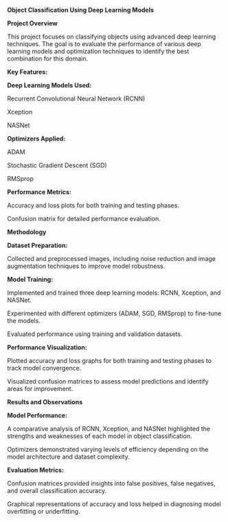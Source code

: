 **Object Classification Using Deep Learning Models**

**Project Overview**

This project focuses on classifying objects using advanced deep learning techniques. The goal is to evaluate the performance of various deep learning models and optimization techniques to identify the best combination for this domain.

**Key Features:**

**Deep Learning Models Used:**

Recurrent Convolutional Neural Network (RCNN)

Xception

NASNet

**Optimizers Applied:**

ADAM

Stochastic Gradient Descent (SGD)

RMSprop

**Performance Metrics:**

Accuracy and loss plots for both training and testing phases.

Confusion matrix for detailed performance evaluation.

**Methodology**

**Dataset Preparation:**

Collected and preprocessed images, including noise reduction and image augmentation techniques to improve model robustness.

**Model Training:**

Implemented and trained three deep learning models: RCNN, Xception, and NASNet.

Experimented with different optimizers (ADAM, SGD, RMSprop) to fine-tune the models.

Evaluated performance using training and validation datasets.

**Performance Visualization:**

Plotted accuracy and loss graphs for both training and testing phases to track model convergence.

Visualized confusion matrices to assess model predictions and identify areas for improvement.

**Results and Observations**

**Model Performance:**

A comparative analysis of RCNN, Xception, and NASNet highlighted the strengths and weaknesses of each model in object classification.

Optimizers demonstrated varying levels of efficiency depending on the model architecture and dataset complexity.

**Evaluation Metrics:**

Confusion matrices provided insights into false positives, false negatives, and overall classification accuracy.

Graphical representations of accuracy and loss helped in diagnosing model overfitting or underfitting.
